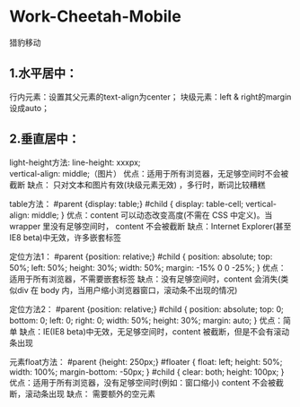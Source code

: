 # Work-Cheetah-Mobile
猎豹移动


## 1.水平居中：
  行内元素：设置其父元素的text-align为center；
  块级元素：left & right的margin设成auto；
  
## 2.垂直居中：
  light-height方法:
    line-height: xxxpx;  
    vertical-align: middle;（图片）
  优点：适用于所有浏览器，无足够空间时不会被截断
  缺点： 只对文本和图片有效(块级元素无效) ，多行时，断词比较糟糕
  
  table方法：
    #parent {display: table;}
    #child {
      display: table-cell;
      vertical-align: middle;
    }
  优点：content 可以动态改变高度(不需在 CSS 中定义)。当 wrapper 里没有足够空间时， content 不会被截断
  缺点：Internet Explorer(甚至 IE8 beta)中无效，许多嵌套标签
  
  定位方法1：
    #parent {position: relative;}
    #child {
      position: absolute;
      top: 50%;
      left: 50%;
      height: 30%;
      width: 50%;
      margin: -15% 0 0 -25%;
    }
  优点：适用于所有浏览器，不需要嵌套标签
  缺点：没有足够空间时，content 会消失(类似div 在 body 内，当用户缩小浏览器窗口，滚动条不出现的情况)
  
  定位方法2：
    #parent {position: relative;}
    #child {
      position: absolute;
      top: 0;
      bottom: 0;
      left: 0;
      right: 0;
      width: 50%;
      height: 30%;
      margin: auto;
    }
  优点：简单
  缺点：IE(IE8 beta)中无效，无足够空间时，content 被截断，但是不会有滚动条出现
    
  元素float方法：
    #parent {height: 250px;}
    #floater {
      float: left;
      height: 50%;
      width: 100%;
      margin-bottom: -50px;
    }
    #child {
      clear: both;
      height: 100px;
    }
  优点：适用于所有浏览器，没有足够空间时(例如：窗口缩小) content 不会被截断，滚动条出现
  缺点： 需要额外的空元素
  

